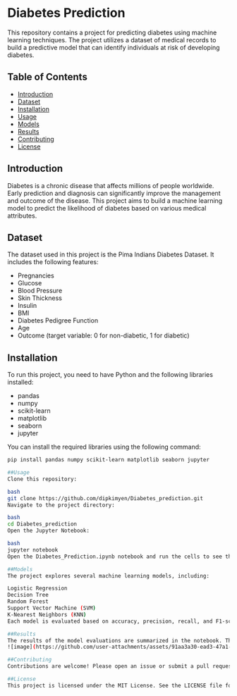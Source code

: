 # Diabetes Prediction

This repository contains a project for predicting diabetes using machine learning techniques. The project utilizes a dataset of medical records to build a predictive model that can identify individuals at risk of developing diabetes.

## Table of Contents
- [Introduction](#introduction)
- [Dataset](#dataset)
- [Installation](#installation)
- [Usage](#usage)
- [Models](#models)
- [Results](#results)
- [Contributing](#contributing)
- [License](#license)

## Introduction

Diabetes is a chronic disease that affects millions of people worldwide. Early prediction and diagnosis can significantly improve the management and outcome of the disease. This project aims to build a machine learning model to predict the likelihood of diabetes based on various medical attributes.

## Dataset

The dataset used in this project is the Pima Indians Diabetes Dataset. It includes the following features:

- Pregnancies
- Glucose
- Blood Pressure
- Skin Thickness
- Insulin
- BMI
- Diabetes Pedigree Function
- Age
- Outcome (target variable: 0 for non-diabetic, 1 for diabetic)

## Installation

To run this project, you need to have Python and the following libraries installed:

- pandas
- numpy
- scikit-learn
- matplotlib
- seaborn
- jupyter

You can install the required libraries using the following command:

```bash
pip install pandas numpy scikit-learn matplotlib seaborn jupyter

##Usage
Clone this repository:

bash
git clone https://github.com/dipkimyen/Diabetes_prediction.git
Navigate to the project directory:

bash
cd Diabetes_prediction
Open the Jupyter Notebook:

bash
jupyter notebook
Open the Diabetes_Prediction.ipynb notebook and run the cells to see the data analysis, model training, and evaluation.

##Models
The project explores several machine learning models, including:

Logistic Regression
Decision Tree
Random Forest
Support Vector Machine (SVM)
K-Nearest Neighbors (KNN)
Each model is evaluated based on accuracy, precision, recall, and F1-score.

##Results
The results of the model evaluations are summarized in the notebook. The best-performing model is selected based on its performance metrics.
![image](https://github.com/user-attachments/assets/91aa3a30-ead3-47a1-9b88-2cc9fa160329)

##Contributing
Contributions are welcome! Please open an issue or submit a pull request for any improvements or additions.

##License
This project is licensed under the MIT License. See the LICENSE file for details.
